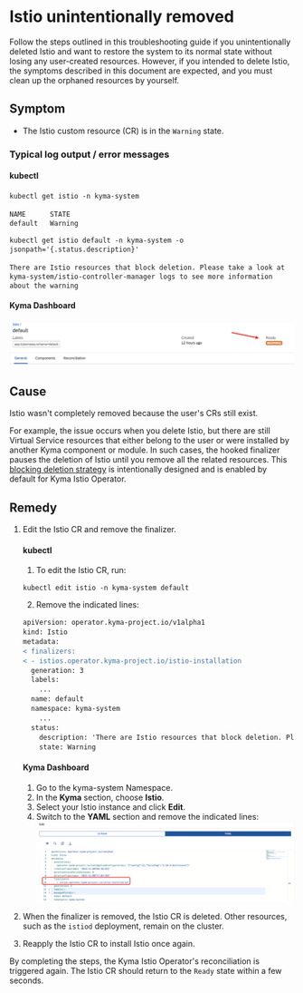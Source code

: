 # Istio unintentionally removed
Follow the steps outlined in this troubleshooting guide if you unintentionally deleted Istio and want to restore the system to its normal state without losing any user-created resources. However, if you intended to delete Istio, the symptoms described in this document are expected, and you must clean up the orphaned resources by yourself.

## Symptom

* The Istio custom resource (CR) is in the `Warning` state.


### Typical log output / error messages

<!-- tabs:start -->
#### **kubectl**

```
kubectl get istio -n kyma-system

NAME      STATE
default   Warning
```
```
kubectl get istio default -n kyma-system -o jsonpath='{.status.description}'

There are Istio resources that block deletion. Please take a look at kyma-system/istio-controller-manager logs to see more information about the warning
```
#### **Kyma Dashboard**

![Istio CR in the Warning state](../../../assets/istio-cr-warning-state.svg)
<!-- tabs:end -->

## Cause

Istio wasn't completely removed because the user's CRs still exist.

For example, the issue occurs when you delete Istio, but there are still Virtual Service resources that either belong to the user or were installed by another Kyma component or module. In such cases, the hooked finalizer pauses the deletion of Istio until you remove all the related resources. This [blocking deletion strategy](https://github.com/kyma-project/community/issues/765) is intentionally designed and is enabled by default for Kyma Istio Operator.


## Remedy

1. Edit the Istio CR and remove the finalizer.

    <!-- tabs:start -->
    #### **kubectl**

    1. To edit the Istio CR, run:
    ```
    kubectl edit istio -n kyma-system default
    ```
    2. Remove the indicated lines:
    ```diff
    apiVersion: operator.kyma-project.io/v1alpha1
    kind: Istio
    metadata:
    < finalizers:
    < - istios.operator.kyma-project.io/istio-installation
      generation: 3
      labels:
        ...
      name: default
      namespace: kyma-system
        ...
      status:
        description: 'There are Istio resources that block deletion. Please take a look at kyma-system/istio-controller-manager logs to see more information about the warning'
        state: Warning
    ```
    
    #### **Kyma Dashboard**

   1. Go to the kyma-system Namespace. 
   2. In the **Kyma** section, choose **Istio**.
   3. Select your Istio instance and click **Edit**.
   4. Switch to the **YAML** section and remove the indicated lines:
   ![Remove the finalizers from the Istio CR](../../../assets/istio-cr-delete-finalizers.svg)
   <!-- tabs:end -->


2. When the finalizer is removed, the Istio CR is deleted. Other resources, such as the `istiod` deployment, remain on the cluster.

3. Reapply the Istio CR to install Istio once again.

By completing the steps, the Kyma Istio Operator's reconciliation is triggered again. The Istio CR should return to the `Ready` state within a few seconds.
